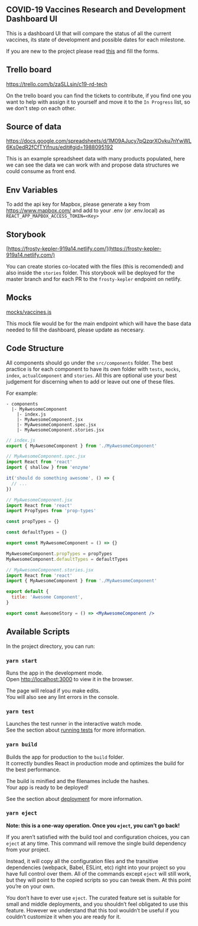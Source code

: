 ## COVID-19 Vaccines Research and Development Dashboard UI

This is a dashboard UI that will compare the status of all the current vaccines, its state of development and possible dates for each milestone.

If you are new to the project please read [this](https://docs.google.com/document/d/1LHECCE-MHXc-oz3uzq4xChw0jrEKeGKIO-92n_c7e4M/edit) and fill the forms.

## Trello board

https://trello.com/b/zaSLLsjn/c19-rd-tech

On the trello board you can find the tickets to contribute, if you find one you want to help with assign it to yourself and move it to the `In Progress` list, so we don't step on each other.

## Source of data

https://docs.google.com/spreadsheets/d/1M09AJucy7pQzqrXOvku7nYwWL6Ks0edR2fCfTYifnus/edit#gid=1988095192

This is an example spreadsheet data with many products populated, here we can see the data we can work with and propose data structures we could consume as front end.

## Env Variables

To add the api key for Mapbox, please generate a key from https://www.mapbox.com/ and add to your .env (or .env.local) as `REACT_APP_MAPBOX_ACCESS_TOKEN=<Key>`

## Storybook

[https://frosty-kepler-919a14.netlify.com/](https://frosty-kepler-919a14.netlify.com/)

You can create stories co-located with the files (this is recomended) and also inside the `stories` folder. This storybook will be deployed for the master branch and for each PR to the `frosty-kepler` endpoint on netlify.

## Mocks

[mocks/vaccines.js](https://github.com/c19-rnd-dashboard/c19-rnd-dashboard-ui/blob/master/src/mocks/vaccines.js)

This mock file would be for the main endpoint which will have the base data needed to fill the dashboard, please update as necesary.

## Code Structure

All components should go under the `src/components` folder. The best practice is for each component to have its own folder with `tests`, `mocks`, `index`, `actualComponent` and `stories`. All this are optional use your best judgement for discerning when to add or leave out one of these files.

For example:

```
- components
  |- MyAwesomeComponent
    |- index.js
    |- MyAwesomeComponent.jsx
    |- MyAwesomeComponent.spec.jsx
    |- MyAwesomeComponent.stories.jsx
```

```js
// index.js
export { MyAwesomeComponent } from './MyAwesomeComponent'
```

```jsx
// MyAwesomeComponent.spec.jsx
import React from 'react'
import { shallow } from 'enzyme'

it('should do something awesome', () => {
  // ...
})
```

```jsx
// MyAwesomeComponent.jsx
import React from 'react'
import PropTypes from 'prop-types'

const propTypes = {}

const defaultTypes = {}

export const MyAwesomeComponent = () => {}

MyAwesomeComponent.propTypes = propTypes
MyAwesomeComponent.defaultTypes = defaultTypes
```

```jsx
// MyAwesomeComponent.stories.jsx
import React from 'react'
import { MyAwesomeComponent } from './MyAwesomeComponent'

export default {
  title: 'Awesome Component',
}

export const AwesomeStory = () => <MyAwesomeComponent />
```

## Available Scripts

In the project directory, you can run:

### `yarn start`

Runs the app in the development mode.<br />
Open [http://localhost:3000](http://localhost:3000) to view it in the browser.

The page will reload if you make edits.<br />
You will also see any lint errors in the console.

### `yarn test`

Launches the test runner in the interactive watch mode.<br />
See the section about [running tests](https://facebook.github.io/create-react-app/docs/running-tests) for more information.

### `yarn build`

Builds the app for production to the `build` folder.<br />
It correctly bundles React in production mode and optimizes the build for the best performance.

The build is minified and the filenames include the hashes.<br />
Your app is ready to be deployed!

See the section about [deployment](https://facebook.github.io/create-react-app/docs/deployment) for more information.

### `yarn eject`

**Note: this is a one-way operation. Once you `eject`, you can’t go back!**

If you aren’t satisfied with the build tool and configuration choices, you can `eject` at any time. This command will remove the single build dependency from your project.

Instead, it will copy all the configuration files and the transitive dependencies (webpack, Babel, ESLint, etc) right into your project so you have full control over them. All of the commands except `eject` will still work, but they will point to the copied scripts so you can tweak them. At this point you’re on your own.

You don’t have to ever use `eject`. The curated feature set is suitable for small and middle deployments, and you shouldn’t feel obligated to use this feature. However we understand that this tool wouldn’t be useful if you couldn’t customize it when you are ready for it.
